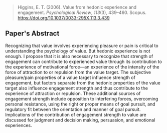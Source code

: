 > Higgins, E. T. (2006). Value from hedonic experience and engagement. _Psychological Review_, _113_(3), 439–460. Scopus. https://doi.org/10.1037/0033-295X.113.3.439
## Paper's Abstract
Recognizing that value involves experiencing pleasure or pain is critical to understanding the psychology of value. But hedonic experience is not enough. I propose that it is also necessary to recognize that strength of engagement can contribute to experienced value through its contribution to the experience of motivational force—an experience of the intensity of the force of attraction to or repulsion from the value target. The subjective pleasure/pain properties of a value target influence strength of engagement, but factors separate from the hedonic properties of the value target also influence engagement strength and thus contribute to the experience of attraction or repulsion. These additional sources of engagement strength include opposition to interfering forces, overcoming personal resistance, using the right or proper means of goal pursuit, and regulatory fit between the orientation and manner of goal pursuit. Implications of the contribution of engagement strength to value are discussed for judgment and decision making, persuasion, and emotional experiences.

